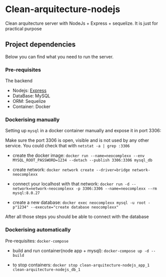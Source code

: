 # Clean-arquitecture-nodejs

Clean arquitecture server with NodeJs + Express + sequelize. It is just for practical purpose

## Project dependencies

Below you can find what you need to run the server.

### Pre-requisites

The backend

- Nodejs: [Express](https://expressjs.com/en/starter/generator.html)
- DataBase: MySQL
- ORM: Sequelize
- Container: Docker

### Dockerising manually

Setting up `mysql` in a docker container manually and expose it in port 3306:

Make sure the port 3306 is open, visible and is not used by any other service. You could check that with `netstat -a | grep :3306`

- create the docker image: `docker run --name=neocomplexx --env MYSQL_ROOT_PASSWORD=1234 --detach --publish 3306:3306 mysql_db`

- create network: `docker network create --driver=bridge network-neocomplexx`

- connect your localhost with that network: `docker run -d --network=network-neocomplexx -p 3306:3306 --name=neocomplexx --rm mysql:8.0.27`

- create a new database: `docker exec neocomplexx mysql -u root -p"1234" --execute="create database neocomplexx"`

After all those steps you should be able to connect with the database

### Dockerising automatically

Pre-requisites: `docker-compose`

- build and run container(node app + mysql): `docker-compose up -d --build`

- to stop containers: `docker stop clean-arquitecture-nodejs_app_1 clean-arquitecture-nodejs_db_1`
